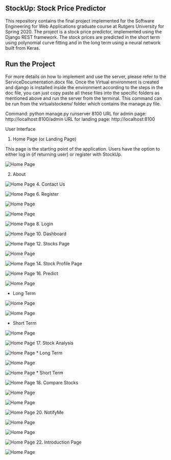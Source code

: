 ## StockUp: Stock Price Predictor

This repository contains the final project implemented for the Software Engineering for Web Applications graduate course at Rutgers University for Spring 2020. The project is a stock price predictor, implemented using the Django REST framework. The stock prices are predicted in the short term using polynomial curve fitting and in the long term using a neural network built from Keras.

## Run the Project
For more details on how to implement and use the server, please refer to the ServiceDocumentation.docx file. Once the Virtual environment is created and django is installed inside the environment according to the steps in the doc file, you can just copy paste all these files into the specific folders as mentioned above and run the server from the terminal.
This command can be run from the virtualstockenv/ folder which contains the manage.py file.

Command: python manage.py runserver 8100
URL for admin page: http://localhost:8100/admin
URL for landing page: http://localhost:8100

User Interface

1. Home Page (or Landing Page)

This page is the starting point of the application. Users have the option to either log in (if returning user) or register with StockUp. 

![Home Page](https://github.com/pranavshivk97/StockUp/tree/master/UI%20Images/Home.jpg)

2. About 

![Home Page](https://github.com/pranavshivk97/StockUp/tree/master/UI%20Images/About.jpg)
4. Contact Us


![Home Page](https://github.com/pranavshivk97/StockUp/tree/master/UI%20Images/ContactUs.jpg)
6. Register

![Home Page](https://github.com/pranavshivk97/StockUp/tree/master/UI%20Images/SignUp.jpg)

![Home Page](https://github.com/pranavshivk97/StockUp/tree/master/UI%20Images/SignUp_Error.jpg)

![Home Page](https://github.com/pranavshivk97/StockUp/tree/master/UI%20Images/SignUp_Confirmation.jpg)
8. Login

![Home Page](https://github.com/pranavshivk97/StockUp/tree/master/UI%20Images/LogIn.jpg)
10. Dashboard

![Home Page](https://github.com/pranavshivk97/StockUp/tree/master/UI%20Images/LoggedInPage.jpg)
12. Stocks Page

![Home Page](https://github.com/pranavshivk97/StockUp/tree/master/UI%20Images/Stocks.jpg)

![Home Page](https://github.com/pranavshivk97/StockUp/tree/master/UI%20Images/Stocks2.jpg)
14. Stock Profile Page

![Home Page](https://github.com/pranavshivk97/StockUp/tree/master/UI%20Images/Stocks_Desc.jpg)
16. Predict

![Home Page](https://github.com/pranavshivk97/StockUp/tree/master/UI%20Images/Predict.jpg)
  * Long Term
  
![Home Page](https://github.com/pranavshivk97/StockUp/tree/master/UI%20Images/LongTerm.jpg)

![Home Page](https://github.com/pranavshivk97/StockUp/tree/master/UI%20Images/LongTerm_GOOGL.jpg)
  * Short Term
  
![Home Page](https://github.com/pranavshivk97/StockUp/tree/master/UI%20Images/ShortTerm.jpg)

![Home Page](https://github.com/pranavshivk97/StockUp/tree/master/UI%20Images/ShortTerm2.jpg)
17. Stock Analysis

![Home Page](https://github.com/pranavshivk97/StockUp/tree/master/UI%20Images/Analysis.jpg)
    * Long Term
    
![Home Page](https://github.com/pranavshivk97/StockUp/tree/master/UI%20Images/LongTermAnalysis.jpg)

![Home Page](https://github.com/pranavshivk97/StockUp/tree/master/UI%20Images/HistoricalRecords.jpg)
    * Short Term
    
![Home Page](https://github.com/pranavshivk97/StockUp/tree/master/UI%20Images/ShortTermAnalysis.jpg)
18. Compare Stocks

![Home Page](https://github.com/pranavshivk97/StockUp/tree/master/UI%20Images/Compare_Stocks.jpg)

![Home Page](https://github.com/pranavshivk97/StockUp/tree/master/UI%20Images/Stock_Comparison.jpg)

![Home Page](https://github.com/pranavshivk97/StockUp/tree/master/UI%20Images/Comparison_Graph.jpg)
20. NotifyMe

![Home Page](https://github.com/pranavshivk97/StockUp/tree/master/UI%20Images/NotifyMe.jpg)

![Home Page](https://github.com/pranavshivk97/StockUp/tree/master/UI%20Images/NotifyMe2.jpg)

![Home Page](https://github.com/pranavshivk97/StockUp/tree/master/UI%20Images/PriceChange_Alert.jpg)
22. Introduction Page

![Home Page](https://github.com/pranavshivk97/StockUp/tree/master/UI%20Images/NewToStocks.jpg)
